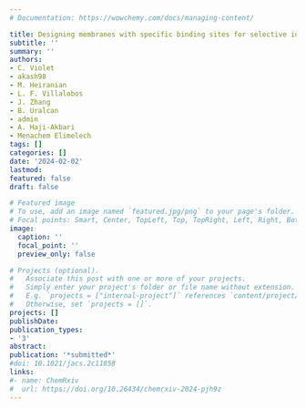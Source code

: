 ```yaml
---
# Documentation: https://wowchemy.com/docs/managing-content/

title: Designing membranes with specific binding sites for selective ion separations 
subtitle: ''
summary: ''
authors:
- C. Violet
- akash98
- M. Heiranian
- L. F. Villalobos
- J. Zhang
- B. Uralcan
- admin
- A. Haji-Akbari
- Menachem Elimelech
tags: []
categories: []
date: '2024-02-02'
lastmod: 
featured: false
draft: false

# Featured image
# To use, add an image named `featured.jpg/png` to your page's folder.
# Focal points: Smart, Center, TopLeft, Top, TopRight, Left, Right, BottomLeft, Bottom, BottomRight.
image:
  caption: ''
  focal_point: ''
  preview_only: false

# Projects (optional).
#   Associate this post with one or more of your projects.
#   Simply enter your project's folder or file name without extension.
#   E.g. `projects = ["internal-project"]` references `content/project/deep-learning/index.md`.
#   Otherwise, set `projects = []`.
projects: []
publishDate: 
publication_types:
- '3'
abstract: 
publication: '*submitted*'
#doi: 10.1021/jacs.2c11858
links:
#- name: ChemRxiv
#  url: https://doi.org/10.26434/chemrxiv-2024-pjh9z
---
```

